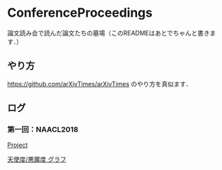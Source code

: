 # ConferenceProceedings
論文読み会で読んだ論文たちの墓場（このREADMEはあとでちゃんと書きます．）

## やり方
https://github.com/arXivTimes/arXivTimes のやり方を真似ます．

## ログ
### 第一回：NAACL2018 
 [Project]()

[天使度/悪魔度 グラフ](http://linoit.com/users/nomoto_eriko/canvases/NAACL2018)
